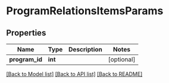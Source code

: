 # ProgramRelationsItemsParams

## Properties
Name | Type | Description | Notes
------------ | ------------- | ------------- | -------------
**program_id** | **int** |  | [optional] 

[[Back to Model list]](../README.md#documentation-for-models) [[Back to API list]](../README.md#documentation-for-api-endpoints) [[Back to README]](../README.md)


